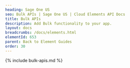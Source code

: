 ```yaml
---
heading: Sage One US
seo: Bulk APIs | Sage One US | Cloud Elements API Docs
title: Bulk APIs
description: Add Bulk functionality to your app.
layout: docs
breadcrumbs: /docs/elements.html
elementId: 653
parent: Back to Element Guides
order: 30
---
```


{% include bulk-apis.md %}
